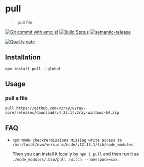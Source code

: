 # pull

> pull file

[![Git commit with emojis!](https://img.shields.io/badge/gitmoji-git%20commit%20with%20emojis!-red.svg)](https://gitmoji.js.org)
[![Build Status](https://travis-ci.com/Jeff-Tian/pull.svg?branch=master)](https://travis-ci.com/Jeff-Tian/pull)
[![semantic-release](https://img.shields.io/badge/%20%20%F0%9F%93%A6%F0%9F%9A%80-semantic--release-e10079.svg)](https://github.com/semantic-release/semantic-release)

[![Quality gate](https://sonarcloud.io/api/project_badges/quality_gate?project=Jeff-Tian_pull)](https://sonarcloud.io/dashboard?id=Jeff-Tian_pull)

## Installation

```shell
npm install pull --global
```

## Usage

### pull a file

```shell
pull https://github.com/v2ray/v2ray-core/releases/download/v4.22.1/v2ray-windows-64.zip
```

## FAQ

- `npm WARN checkPermissions Missing write access to /usr/local/nvm/versions/node/v12.13.1/lib/node_modules`

  Then you can install it locally by `npm i pull` and then run it as `./node_modules/.bin/pull switch --namespace=xxx`.
